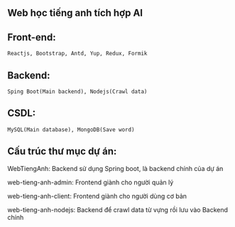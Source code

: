## Web học tiếng anh tích hợp AI

## Front-end: 
    Reactjs, Bootstrap, Antd, Yup, Redux, Formik

## Backend: 
    Sping Boot(Main backend), Nodejs(Crawl data)

## CSDL: 
    MySQL(Main database), MongoDB(Save word)

## Cấu trúc thư mục dự án:

WebTiengAnh: Backend sử dụng Spring boot, là backend chính của dự án

web-tieng-anh-admin: Frontend giành cho người quản lý

web-tieng-anh-client: Frontend giành cho người dùng cơ bản

web-tieng-anh-nodejs: Backend để crawl data từ vựng rồi lưu vào Backend chính
